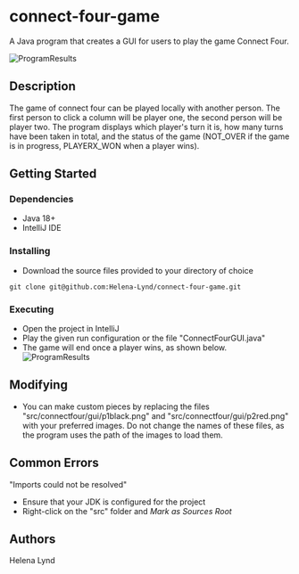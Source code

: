 # connect-four-game<br>
A Java program that creates a GUI for users to play the game Connect Four.

![ProgramResults](https://github.com/Helena-Lynd/connect-four-game/blob/main/connect-four-playing.png)

## Description<br>
The game of connect four can be played locally with another person. The first person to click a column will be player one, the second person will be player two. The program displays which player's turn it is, how many turns have been taken in total, and the status of the game (NOT_OVER if the game is in progress, PLAYERX_WON when a player wins).

## Getting Started<br>
### Dependencies
- Java 18+
- IntelliJ IDE
### Installing
- Download the source files provided to your directory of choice
```
git clone git@github.com:Helena-Lynd/connect-four-game.git
```
### Executing
- Open the project in IntelliJ
- Play the given run configuration or the file "ConnectFourGUI.java"
- The game will end once a player wins, as shown below.<br>
![ProgramResults](https://github.com/Helena-Lynd/connect-four-game/blob/main/connect-four-finished.png)
## Modifying
- You can make custom pieces by replacing the files "src/connectfour/gui/p1black.png" and "src/connectfour/gui/p2red.png" with your preferred images. Do not change the names of these files, as the program uses the path of the images to load them.
## Common Errors
"Imports could not be resolved"
- Ensure that your JDK is configured for the project
- Right-click on the "src" folder and <i>Mark as Sources Root</i>
## Authors<br>
Helena Lynd
